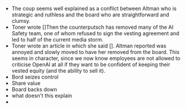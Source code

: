 - The coup seems well explained as a conflict between Altman who is strategic and ruthless and the board who are straightforward and clumsy.
- Toner wrote []Then the counterputsch has removed many of the AI Safety team, one of whom refused to sign the vesting agreement and led to half of the current media storm.
- Toner wrote an article in which she said []. Altman reported was annoyed and slowly moved to have her removed from the board. This seems in character, since we now know employees are not allowed to criticise OpenAI at all if they want to be confident of keeping their vested equity (and the ability to sell it).
- Bord seizes control
- Share value
- Board backs down
- what doesn't this explain
-